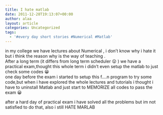 ```yaml
---
title: I hate matlab
date: 2011-12-28T19:13:07+00:00
author: alaa
layout: article
categories: Uncategorized
tags:
  - '#every day short stories #Numerical #Matlab'
---
```

in my college we have lectures about Numerical , i don&#8217;t know why i hate it but i think the reason why is the way of teaching .  
After a long term (it differs from long term scheduler 😛 ) we have a practical exam,thought this whole term i didn&#8217;t even setup the matlab to just check some codes 😀  
one day before the exam i started to setup this f&#8230;.n program to try some code,but when i have explored the whole lectures and tutorials i thought i have to uninstall Matlab and just start to MEMORIZE all codes to pass the exam 😀

after a hard day of practical exam i have solved all the problems but im not satisfied to do that, also i still HATE MARLAB